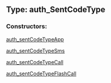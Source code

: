 ## Type: auth\_SentCodeType  

### Constructors:

[auth\_sentCodeTypeApp](../constructors/auth\_sentCodeTypeApp.md)  

[auth\_sentCodeTypeSms](../constructors/auth\_sentCodeTypeSms.md)  

[auth\_sentCodeTypeCall](../constructors/auth\_sentCodeTypeCall.md)  

[auth\_sentCodeTypeFlashCall](../constructors/auth\_sentCodeTypeFlashCall.md)  

